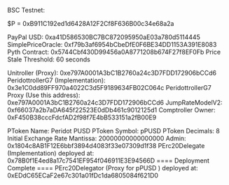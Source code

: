 BSC Testnet:

$P = 0xB911C192ed1d6428A12F2Cf8F636B00c34e68a2a

PayPal USD: 0xa41D586530BC7BC872095950aE03a780d5114445
SimplePriceOracle: 0xf79b3af6954bCbeDfE0F6BE34DD1153A391E8083
Pyth Contract: 0x5744Cbf430D99456a0A8771208b674F27f8EF0Fb
Price Stale Threshold: 60 seconds

Unitroller (Proxy): 0xe797A0001A3bC1B2760a24c3D7FDD172906bCCd6
PeridottrollerG7 (Implementation): 0x3e1C0dd89FF970a4022C3d5F9189634FB02C064c
PeridottrollerG7 Proxy (Use this address): 0xe797A0001A3bC1B2760a24c3D7FDD172906bCCd6
JumpRateModelV2: 0xf66037a2b7aDA645f22523E0dDb461c9012125d1
Comptroller Owner: 0xF450B38cccFdcfAD2f98f7E4bB533151a2fB00E9

PToken Name: Peridot PUSD
PToken Symbol: pPUSD
PToken Decimals: 8
Initial Exchange Rate Mantissa: 20000000000000000
Admin: 0x1804c8AB1F12E6bbf3894d4083f33e07309d1f38
PErc20Delegate (Implementation) deployed at: 0x78B0f1E4ed8a17c7541EF954f046911E3E94566D
==== Deployment Complete ====
PErc20Delegator (Proxy for pPUSD ) deployed at: 0xEDdC65ECaF2e67c301a01fDc1da6805084f621D0
